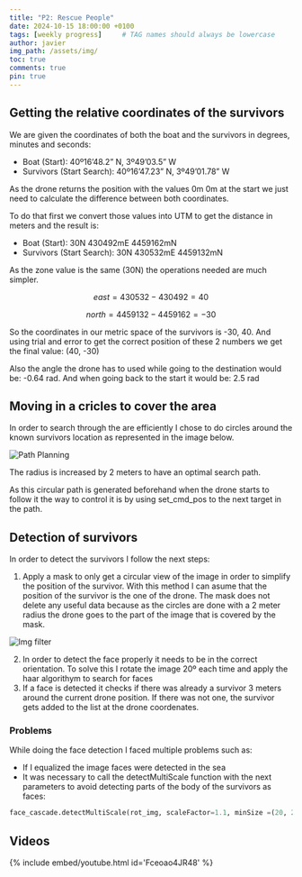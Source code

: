 ```yaml
---
title: "P2: Rescue People"
date: 2024-10-15 18:00:00 +0100
tags: [weekly progress]     # TAG names should always be lowercase
author: javier
img_path: /assets/img/
toc: true
comments: true
pin: true
---
```


## Getting the relative coordinates of the survivors

We are given the coordinates of both the boat and the survivors in degrees, minutes and seconds:

* Boat (Start): 40º16’48.2” N, 3º49’03.5” W
* Survivors (Start Search): 40º16’47.23” N, 3º49’01.78” W

As the drone returns the position with the values 0m 0m at the start we just need to calculate the difference between both coordinates.

To do that first we convert those values into UTM to get the distance in meters and the result is:

* Boat (Start): 30N 430492mE 4459162mN
* Survivors (Start Search): 30N 430532mE 4459132mN

As the zone value is the same (30N) the operations needed are much simpler.

```math
east = 430532 - 430492 = 40
```

```math
north = 4459132 - 4459162 = -30
```

So the coordinates in our metric space of the survivors is -30, 40. And using trial and error to get the correct position of these 2 numbers we get the final value: (40, -30)

Also the angle the drone has to used while going to the destination would be: -0.64 rad. And when going back to the start it would be: 2.5 rad

## Moving in a cricles to cover the area

In order to search through the are efficiently I chose to do circles around the known survivors location as represented in the image below.

![Path Planning](rescue_people_move.svg)

The radius is increased by 2 meters to have an optimal search path.

As this circular path is generated beforehand when the drone starts to follow it the way to control it is by using set_cmd_pos to the next target in the path.  

## Detection of survivors

In order to detect the survivors I follow the next steps:

1. Apply a mask to only get a circular view of the image in order to simplify the position of the survivor. With this method I can asume that the position of the survivor is the one of the drone. The mask does not delete any useful data because as the circles are done with a 2 meter radius the drone goes to the part of the image that is covered by the mask. 

![Img filter](rescue_people_img.svg)

2. In order to detect the face properly it needs to be in the correct orientation. To solve this I rotate the image 20º each time and apply the haar algorithym to search for faces
3. If a face is detected it checks if there was already a survivor 3 meters around the current drone position. If there was not one, the survivor gets added to the list at the drone coordenates.

### Problems

While doing the face detection I faced multiple problems such as:

* If I equalized the image faces were detected in the sea
* It was necessary to call the detectMultiScale function with the next parameters to avoid detecting parts of the body of the survivors as faces:

```python
face_cascade.detectMultiScale(rot_img, scaleFactor=1.1, minSize =(20, 20), maxSize=(50,50) , minNeighbors=5)
```

## Videos

{% include embed/youtube.html id='Fceoao4JR48' %}
